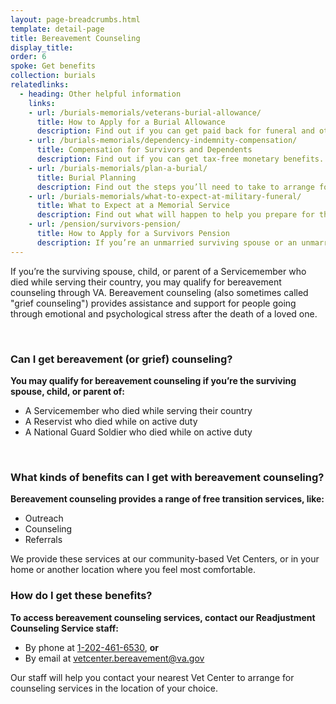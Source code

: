 ```yaml
---
layout: page-breadcrumbs.html
template: detail-page
title: Bereavement Counseling
display_title:
order: 6
spoke: Get benefits
collection: burials
relatedlinks:
  - heading: Other helpful information
    links:
    - url: /burials-memorials/veterans-burial-allowance/
      title: How to Apply for a Burial Allowance
      description: Find out if you can get paid back for funeral and other burial costs.
    - url: /burials-memorials/dependency-indemnity-compensation/
      title: Compensation for Survivors and Dependents
      description: Find out if you can get tax-free monetary benefits.
    - url: /burials-memorials/plan-a-burial/
      title: Burial Planning
      description: Find out the steps you’ll need to take to arrange for a Servicemember, Veteran, or eligible family member’s burial.
    - url: /burials-memorials/what-to-expect-at-military-funeral/
      title: What to Expect at a Memorial Service
      description: Find out what will happen to help you prepare for this day.
    - url: /pension/survivors-pension/
      title: How to Apply for a Survivors Pension
      description: If you’re an unmarried surviving spouse or an unmarried child of a deceased Veteran with wartime service, find out if you can get monthly payments.
---
```


<div class="va-introtext">

If you’re the surviving spouse, child, or parent of a Servicemember who died while serving their country, you may qualify for bereavement counseling through VA. Bereavement counseling (also sometimes called "grief counseling") provides assistance and support for people going through emotional and psychological stress after the death of a loved one.

</div>

<br>

<div class="feature" markdown=“1”>

### Can I get bereavement (or grief) counseling?

**You may qualify for bereavement counseling if you’re the surviving spouse, child, or parent of:**
- A Servicemember who died while serving their country
- A Reservist who died while on active duty
- A National Guard Soldier who died while on active duty

</div>

<br>

### What kinds of benefits can I get with bereavement counseling?

**Bereavement counseling provides a range of free transition services, like:**

- Outreach
- Counseling
- Referrals

We provide these services at our community-based Vet Centers, or in your home or another location where you feel most comfortable.

### How do I get these benefits?

**To access bereavement counseling services, contact our Readjustment Counseling Service staff:**

- By phone at <a href='tel:+1-202-461-6530'>1-202-461-6530</a>, **or**<br>
- By email at <a href='mailto:vetcenter.bereavement@va.gov'>vetcenter.bereavement@va.gov</a>

Our staff will help you contact your nearest Vet Center to arrange for counseling services in the location of your choice.
